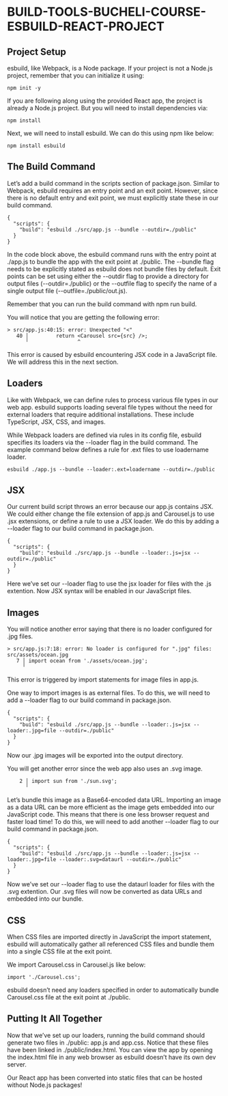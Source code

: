 # BUILD-TOOLS-BUCHELI-COURSE-ESBUILD-REACT-PROJECT

## Project Setup
esbuild, like Webpack, is a Node package. If your project is not a Node.js project, remember that you can initialize it using:

```
npm init -y
```

If you are following along using the provided React app, the project is already a Node.js project. But you will need to install dependencies via:

```
npm install
```

Next, we will need to install esbuild. We can do this using npm like below:

```
npm install esbuild
```

## The Build Command
Let’s add a build command in the scripts section of package.json. Similar to Webpack, esbuild requires an entry point and an exit point. However, since there is no default
entry and exit point, we must explicitly state these in our build command.

```
{
  "scripts": {
    "build": "esbuild ./src/app.js --bundle --outdir=./public"
  }
}
```

In the code block above, the esbuild command runs with the entry point at ./app.js to bundle the app with the exit point at ./public. The --bundle flag needs to be explicitly 
stated as esbuild does not bundle files by default. Exit points can be set using either the --outdir flag to provide a directory for output files (--outdir=./public) or 
the --outfile flag to specify the name of a single output file (--outfile=./public/out.js).

Remember that you can run the build command with npm run build.

You will notice that you are getting the following error:

 ```
 > src/app.js:40:15: error: Unexpected "<"
    40 │         return <Carousel src={src} />;
       ╵                ^
```

This error is caused by esbuild encountering JSX code in a JavaScript file. We will address this in the next section.

## Loaders
Like with Webpack, we can define rules to process various file types in our web app. esbuild supports loading several file types without the need for external loaders that require additional installations. These include TypeScript, JSX, CSS, and images.

While Webpack loaders are defined via rules in its config file, esbuild specifies its loaders via the --loader flag in the build command. The example command below defines a rule for .ext files to use loadername loader.

```
esbuild ./app.js --bundle --loader:.ext=loadername --outdir=./public
```

## JSX
Our current build script throws an error because our app.js contains JSX. We could either change the file extension of app.js and Carousel.js to use .jsx extensions, or define a rule to use a JSX loader. We do this by adding a --loader flag to our build command in package.json.

```
{
  "scripts": {
    "build": "esbuild ./src/app.js --bundle --loader:.js=jsx --outdir=./public"
  }
}
```

Here we’ve set our --loader flag to use the jsx loader for files with the .js extention. Now JSX syntax will be enabled in our JavaScript files.

## Images

You will notice another error saying that there is no loader configured for .jpg files.

 ```
 > src/app.js:7:18: error: No loader is configured for ".jpg" files: src/assets/ocean.jpg
    7 │ import ocean from './assets/ocean.jpg';
      ╵    
 ```
This error is triggered by import statements for image files in app.js.

One way to import images is as external files. To do this, we will need to add a --loader flag to our build command in package.json.

```
{
  "scripts": {
    "build": "esbuild ./src/app.js --bundle --loader:.js=jsx --loader:.jpg=file --outdir=./public"
  }
}
```

Now our .jpg images will be exported into the output directory.

You will get another error since the web app also uses an .svg image.

``` > src/Carousel.js:2:16: error: No loader is configured for ".svg" files: src/sun.svg
    2 │ import sun from './sun.svg';
      ╵    
```

Let’s bundle this image as a Base64-encoded data URL. Importing an image as a data URL can be more efficient as the image gets embedded into our JavaScript code. This means that there is one less browser request and faster load time! To do this, we will need to add another --loader flag to our build command in package.json.

```
{
  "scripts": {
    "build": "esbuild ./src/app.js --bundle --loader:.js=jsx --loader:.jpg=file --loader:.svg=dataurl --outdir=./public"
  }
}
```

Now we’ve set our --loader flag to use the dataurl loader for files with the .svg extention. Our .svg files will now be converted as data URLs and embedded into our bundle.

## CSS
When CSS files are imported directly in JavaScript the import statement, esbuild will automatically gather all referenced CSS files and bundle them into a single CSS file at the exit point.

We import Carousel.css in Carousel.js like below:

```
import './Carousel.css';
```

esbuild doesn’t need any loaders specified in order to automatically bundle Carousel.css file at the exit point at ./public.

## Putting It All Together
Now that we’ve set up our loaders, running the build command should generate two files in ./public: app.js and app.css. Notice that these files have been linked in ./public/index.html. You can view the app by opening the index.html file in any web browser as esbuild doesn’t have its own dev server.

Our React app has been converted into static files that can be hosted without Node.js packages!
